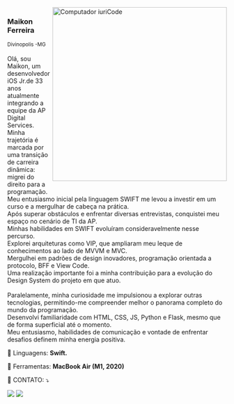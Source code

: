 <img src="https://raw.githubusercontent.com/MicaelliMedeiros/micaellimedeiros/master/image/computer-illustration.png" min-width="400px" max-width="400px" width="400px" align="right" alt="Computador iuriCode">

<p align="left"> 
 <h3>Maikon Ferreira</h3>
 <small>Divinopolis -MG</small>
</br>
</br>
  Olá, sou Maikon, um desenvolvedor iOS Jr.de 33 anos atualmente integrando a equipe da AP Digital Services.</br>
Minha trajetória é marcada por uma transição de carreira dinâmica: migrei do direito para a programação.</br> 
Meu entusiasmo inicial pela linguagem SWIFT me levou a investir em um curso e a mergulhar de cabeça na prática.</br> 
Após superar obstáculos e enfrentar diversas entrevistas, conquistei meu espaço no cenário de TI da AP.</br>
  Minhas habilidades em SWIFT evoluíram consideravelmente nesse percurso.</br> 
Explorei arquiteturas como VIP, que ampliaram meu leque de conhecimentos ao lado de MVVM e MVC.</br>
Mergulhei em padrões de design inovadores, programação orientada a protocolo, BFF e View Code.</br>
Uma realização importante foi a minha contribuição para a evolução do Design System do projeto em que atuo.</br>
</br>  
  Paralelamente, minha curiosidade me impulsionou a explorar outras tecnologias, permitindo-me compreender melhor o panorama completo do mundo da programação.</br>
Desenvolvi familiaridade com HTML, CSS, JS, Python e Flask, mesmo que de forma superficial até o momento.</br>
Meu entusiasmo, habilidades de comunicação e vontade de enfrentar desafios definem minha energia positiva.</p>
</p>

<p align="left">
  🦄 Linguagens: <strong>Swift.</strong>
</p>

<p align="left">
  💼 Ferramentas: <strong>MacBook Air (M1, 2020)</strong>
</p>

<p align="left">
  💌 CONTATO: ⤵️


</p>

<p align="left">
  <a href="https://www.linkedin.com/in/maikonferreiradev" alt="Linkedin">
  <img src="https://img.shields.io/badge/-Linkedin-0e76a8?style=flat-square&logo=Linkedin&logoColor=white"/></a>

  <a href="https://acesse.one/FtjR2" alt="WhatsApp">
  <img src="https://img.shields.io/badge/-WhatsApp-25d366?style=flat-square&labelColor=25d366&logo=whatsapp&logoColor=white&link=WPP AQUI"/></a>
</p>  
